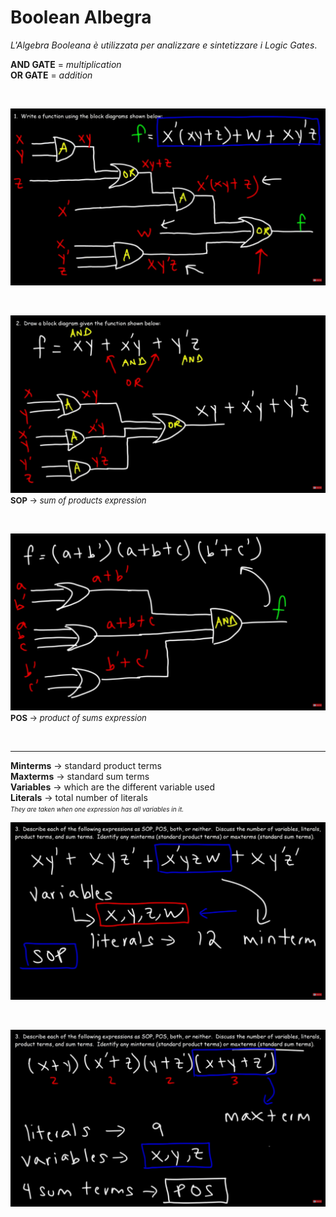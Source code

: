 # Boolean Albegra
*L'Algebra Booleana è utilizzata per analizzare e sintetizzare i Logic Gates*.
<Br>

**AND GATE** = *multiplication*
<br>
**OR GATE** = *addition*

<br>

![write-funtion-from-diagrams](../../imgs/write_function.png)

<br>

![draw_diagram_from_function_SOP](../../imgs/draw_function_SOP.png)
<font size = "2">**SOP** -> *sum of products expression*</font>

<br>

![draw_diagram_from_function_POS](../../imgs/draw_function_POS.png)
<font size = "2">**POS** -> *product of sums expression*</font>

<br>

---

**Minterms** -> standard product terms
<br>
**Maxterms** -> standard sum terms
<br>
**Variables** -> which are the different variable used
<br>
**Literals** -> total number of literals
<br>
<font size = "1">*They are taken when one expression has all variables in it.*</font>


![describe-expression-SOP](../../imgs/describe-expression-SOP.png)

<br>

![describe-expression-POS](../../imgs/describe-expression-POS.png)